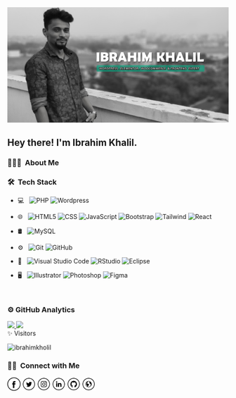 <img src="https://raw.githubusercontent.com/ibrahimkholil/ibrahimkholil/aa73a363da6c53350dee37081495b990759fea09/newbn-github-banner.jpg">

<h2> Hey there! I'm Ibrahim Khalil.</h2>

<h3> 👨🏻‍💻 &nbsp;About Me </h3>


<h3> 🛠 &nbsp;Tech Stack</h3>

- 💻 &nbsp;
  ![PHP](https://img.shields.io/badge/-PHP-333333?style=flat&logo=php)
  ![Wordpress](https://img.shields.io/badge/-wordpress-333333?style=flat&logo=wordpress&logoColor=007396)

- 🌐 &nbsp;
  ![HTML5](https://img.shields.io/badge/-HTML5-333333?style=flat&logo=HTML5)
  ![CSS](https://img.shields.io/badge/-CSS-333333?style=flat&logo=CSS3&logoColor=1572B6)
  ![JavaScript](https://img.shields.io/badge/-JavaScript-333333?style=flat&logo=javascript)
  ![Bootstrap](https://img.shields.io/badge/-Bootstrap-333333?style=flat&logo=bootstrap&logoColor=563D7C)
  ![Tailwind](https://img.shields.io/badge/-Tailwind-333333?style=flat&logo=tailwindcss&logoColor=563D7C)
  ![React](https://img.shields.io/badge/-React-333333?style=flat&logo=react)
- 🛢 &nbsp;
  ![MySQL](https://img.shields.io/badge/-MySQL-333333?style=flat&logo=mysql)

- ⚙️ &nbsp;
  ![Git](https://img.shields.io/badge/-Git-333333?style=flat&logo=git)
  ![GitHub](https://img.shields.io/badge/-GitHub-333333?style=flat&logo=github)

- 🔧 &nbsp;
  ![Visual Studio Code](https://img.shields.io/badge/-Visual%20Studio%20Code-333333?style=flat&logo=visual-studio-code&logoColor=007ACC)
  ![RStudio](https://img.shields.io/badge/-RStudio-333333?style=flat&logo=rstudio)
  ![Eclipse](https://img.shields.io/badge/-Eclipse-333333?style=flat&logo=eclipse-ide&logoColor=2C2255)
- 🖥 &nbsp;
  ![Illustrator](https://img.shields.io/badge/-Illustrator-333333?style=flat&logo=adobe-illustrator)
  ![Photoshop](https://img.shields.io/badge/-Photoshop-333333?style=flat&logo=adobe-photoshop)
  ![Figma](https://img.shields.io/badge/-Figma-333333?style=flat&logo=figma)

<br/>
 <H3>⚙️ GitHub Analytics</H3>
<a href="https://github.com/ibrahimkholil">
  <img height="180em" src="https://github-readme-stats.vercel.app/api?username=ibrahimkholil&theme=buefy&title_color=3382ed&text_color=ffffff&icon_color=3382ed&bg_color=1c1917&hide_border=true&show_icons=true" />
  <img height="180em" src="https://github-readme-stats.vercel.app/api/top-langs/?username=ibrahimkholil&theme=buefy&layout=compact&title_color=3382ed&text_color=ffffff&icon_color=3382ed&bg_color=1c1917&hide_border=true&show_icons=true" />
</a>

<br/>
 ✨ Visitors 

<p align="left"> <img src="https://komarev.com/ghpvc/?username=ibrahimkholil" alt="ibrahimkholil" /> </p>
<h3> 🤝🏻 &nbsp;Connect with Me </h3>

<p align="LEFT">
  <a href="https://www.facebook.com/ik.efti" target="_blank"><img src="https://raw.githubusercontent.com/ibrahimkholil/ibrahimkholil/80071417bf207435a43fbc550af1eeca893883f8/fb.png" alt="Facebook" width="30"></a>
<a href="https://twitter.com/IKholil" target="_blank"><img src="https://raw.githubusercontent.com/ibrahimkholil/ibrahimkholil/80071417bf207435a43fbc550af1eeca893883f8/tw.png" alt="Twitter" width="30"></a>
<a href="https://www.instagram.com/i.k.masud/" target="_blank"><img src="https://raw.githubusercontent.com/ibrahimkholil/ibrahimkholil/80071417bf207435a43fbc550af1eeca893883f8/ig.png" alt="Instagram" width="30"></a>
<a href="https://www.linkedin.com/in/ibrahim-kholil-masud-a27232b8/" target="_blank"><img src="https://raw.githubusercontent.com/ibrahimkholil/ibrahimkholil/80071417bf207435a43fbc550af1eeca893883f8/in.png" alt="LinkedIn" width="30"></a>
<a href="https://github.com/ibrahimkholil" target="_blank"><img src="https://raw.githubusercontent.com/ibrahimkholil/ibrahimkholil/80071417bf207435a43fbc550af1eeca893883f8/git.png" alt="GitHub" width="30"></a>
<a href="https://github.com/ibrahimkholil" target="_blank"><img src="https://raw.githubusercontent.com/ibrahimkholil/ibrahimkholil/80071417bf207435a43fbc550af1eeca893883f8/www.png" alt="Website" width="30"></a>
</p>

